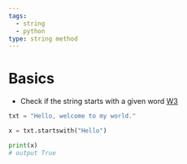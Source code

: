 ```yaml
---
tags:
  - string
  - python
type: string method
---
```

# Basics
- Check if the string starts with a given word [W3](https://www.w3schools.com/python/ref_string_startswith.asp)
```python
txt = "Hello, welcome to my world."

x = txt.startswith("Hello")

print(x)
# output True
```
